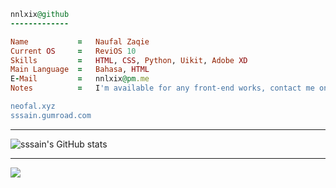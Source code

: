 ```ruby
nnlxix@github
-------------

Name           =   Naufal Zaqie
Current OS     =   ReviOS 10
Skills         =   HTML, CSS, Python, Uikit, Adobe XD
Main Language  =   Bahasa, HTML
E-Mail         =   nnlxix@pm.me
Notes          =   I'm available for any front-end works, contact me on email.

neofal.xyz
sssain.gumroad.com

```
* * *
![sssain's GitHub stats](https://github-readme-stats.vercel.app/api/wakatime?username=sssain&theme=github_dark)
* * *
![](https://dcbadge.vercel.app/api/shield/658175780697669652)



